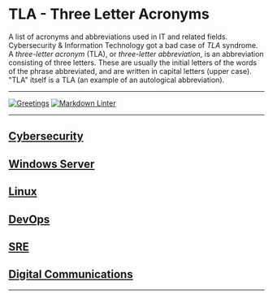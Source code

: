 # TLA - Three Letter Acronyms

A list of acronyms and abbreviations used in IT and related fields. Cybersecurity & Information Technology got a bad case of *TLA* syndrome. A *three-letter acronym* (TLA), or *three-letter abbreviation*, is an abbreviation consisting of three letters. These are usually the initial letters of the words of the phrase abbreviated, and are written in capital letters (upper case). "TLA" itself is a TLA (an example of an autological abbreviation).

---

[![Greetings](https://github.com/AlexRoman777/TLA/actions/workflows/greatings.yml/badge.svg)](https://github.com/AlexRoman777/TLA/actions/workflows/greatings.yml)
[![Markdown Linter](https://github.com/AlexRoman777/TLA/actions/workflows/linter.yml/badge.svg)](https://github.com/AlexRoman777/TLA/actions/workflows/linter.yml)

---

## [Cybersecurity](TLA/cybersecurity.md)

## [Windows Server](TLA/windows.md)

## [Linux](TLA/linux.md)

## [DevOps](TLA/devops.md)

## [SRE](TLA/sre.md)

## [Digital Communications](TLA/digital-communications.md)

---
